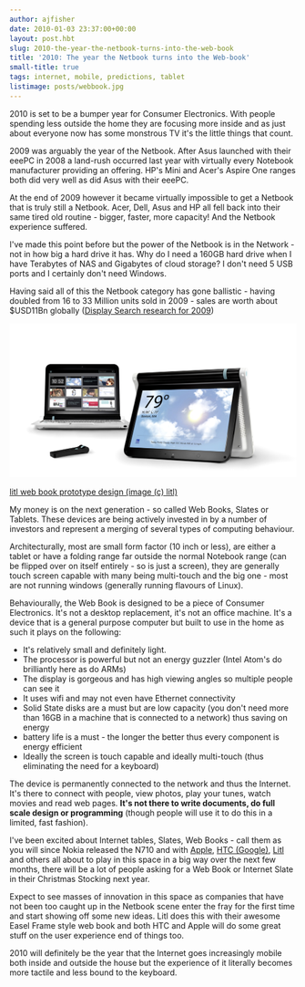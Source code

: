 ```yaml
---
author: ajfisher
date: 2010-01-03 23:37:00+00:00
layout: post.hbt
slug: 2010-the-year-the-netbook-turns-into-the-web-book
title: '2010: The year the Netbook turns into the Web-book'
small-title: true
tags: internet, mobile, predictions, tablet
listimage: posts/webbook.jpg
---
```


2010 is set to be a bumper year for Consumer Electronics. With people spending less outside the home they are focusing more inside and as just about everyone now has some monstrous TV it's the little things that count.

2009 was arguably the year of the Netbook. After Asus launched with their eeePC in 2008 a land-rush occurred last year with virtually every Notebook manufacturer providing an offering. HP's Mini and Acer's Aspire One ranges both did very well as did Asus with their eeePC.

At the end of 2009 however it became virtually impossible to get a Netbook that is truly still a Netbook. Acer, Dell, Asus and HP all fell back into their same tired old routine - bigger, faster, more capacity! And the Netbook experience suffered.

I've made this point before but the power of the Netbook is in the Network - not in how big a hard drive it has. Why do I need a 160GB hard drive when I have Terabytes of NAS and Gigabytes of cloud storage? I don't need 5 USB ports and I certainly don't need Windows.

Having said all of this the Netbook category has gone ballistic - having doubled from 16 to 33 Million units sold in 2009 - sales are worth about $USD11Bn globally ([Display Search research for 2009](http://www.displaysearch.com/cps/rde/xchg/displaysearch/hs.xsl/071309_mini_note_netbook_shipments_to_double_y_y_to_more_than_30m_units_in_2009.asp))

![Prototype web book - from litle](../../img/posts/webbook.jpg)

<p class="caption"><a href="http://www.flickr.com/photos/litl/4077444353/">litl
web book prototype design (image (c) litl)</a></p>

My money is on the next generation - so called Web Books, Slates or Tablets. These devices are being actively invested in by a number of investors and represent a merging of several types of computing behaviour.

Architecturally, most are small form factor (10 inch or less), are either a tablet or have a folding range far outside the normal Notebook range (can be flipped over on itself entirely - so is just a screen), they are generally touch screen capable with many being multi-touch and the big one - most are not running windows (generally running flavours of Linux).

Behaviourally, the Web Book is designed to be a piece of Consumer Electronics. It's not a desktop replacement, it's not an office machine. It's a device that is a general purpose computer but built to use in the home as such it plays on the following:

* It's relatively small and definitely light.
* The processor is powerful but not an energy guzzler (Intel Atom's do brilliantly here as do ARMs)
* The display is gorgeous and has high viewing angles so multiple people can see it
* It uses wifi and may not even have Ethernet connectivity
* Solid State disks are a must but are low capacity (you don't need more than 16GB in a machine that is connected to a network) thus saving on energy
* battery life is a must - the longer the better thus every component is energy efficient
* Ideally the screen is touch capable and ideally multi-touch (thus eliminating the need for a keyboard)

The device is permanently connected to the network and thus the Internet. It's there to connect with people, view photos, play your tunes, watch movies and read web pages. <b>It's not there to write documents, do full scale design or programming</b> (though people will use it to do this in a limited, fast fashion).

I've been excited about Internet tables, Slates, Web Books - call them as you will since Nokia released the N710 and with [Apple](http://gizmodo.com/5434566/the-exhaustive-guide-to-apple-tablet-rumors), [HTC (Google)](http://www.smarthouse.com.au/Home_Office/Notebooks_And_Tablets/C5J4K9R8), [Litl](http://litl.com/) and others all about to play in this space in a big way over the next few months, there will be a lot of people asking for a Web Book or Internet Slate in their Christmas Stocking next year.

Expect to see masses of innovation in this space as companies that have not been too caught up in the Netbook scene enter the fray for the first time and start showing off some new ideas. Litl does this with their awesome Easel Frame style web book and both HTC and Apple will do some great stuff on the user experience end of things too.

2010 will definitely be the year that the Internet goes increasingly mobile both inside and outside the house but the experience of it literally becomes more tactile and less bound to the keyboard.
